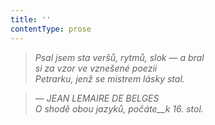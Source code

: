 ```yaml
---
title: ''
contentType: prose
---
```


> 

> 

> 

> _Psal jsem sta veršů, rytmů, slok — a bral  
> si za vzor ve vznešené poezii  
> Petrarku, jenž se mistrem lásky stal._

> _— JEAN LEMAIRE DE BELGES  
> _O shodě obou jazyků, počáte__k 16. stol.__
